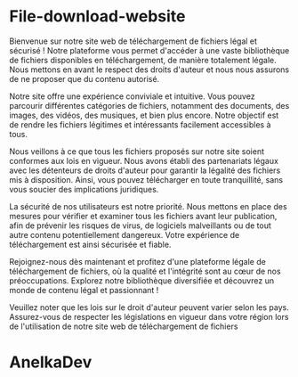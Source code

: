 # File-download-website
Bienvenue sur notre site web de téléchargement de fichiers légal et sécurisé ! Notre plateforme vous permet d'accéder à une vaste bibliothèque de fichiers disponibles en téléchargement, de manière totalement légale. Nous mettons en avant le respect des droits d'auteur et nous nous assurons de ne proposer que du contenu autorisé.

Notre site offre une expérience conviviale et intuitive. Vous pouvez parcourir différentes catégories de fichiers, notamment des documents, des images, des vidéos, des musiques, et bien plus encore. Notre objectif est de rendre les fichiers légitimes et intéressants facilement accessibles à tous.

Nous veillons à ce que tous les fichiers proposés sur notre site soient conformes aux lois en vigueur. Nous avons établi des partenariats légaux avec les détenteurs de droits d'auteur pour garantir la légalité des fichiers mis à disposition. Ainsi, vous pouvez télécharger en toute tranquillité, sans vous soucier des implications juridiques.

La sécurité de nos utilisateurs est notre priorité. Nous mettons en place des mesures pour vérifier et examiner tous les fichiers avant leur publication, afin de prévenir les risques de virus, de logiciels malveillants ou de tout autre contenu potentiellement dangereux. Votre expérience de téléchargement est ainsi sécurisée et fiable.

Rejoignez-nous dès maintenant et profitez d'une plateforme légale de téléchargement de fichiers, où la qualité et l'intégrité sont au cœur de nos préoccupations. Explorez notre bibliothèque diversifiée et découvrez un monde de contenu légal et passionnant !

Veuillez noter que les lois sur le droit d'auteur peuvent varier selon les pays. Assurez-vous de respecter les législations en vigueur dans votre région lors de l'utilisation de notre site web de téléchargement de fichiers

# AnelkaDev
